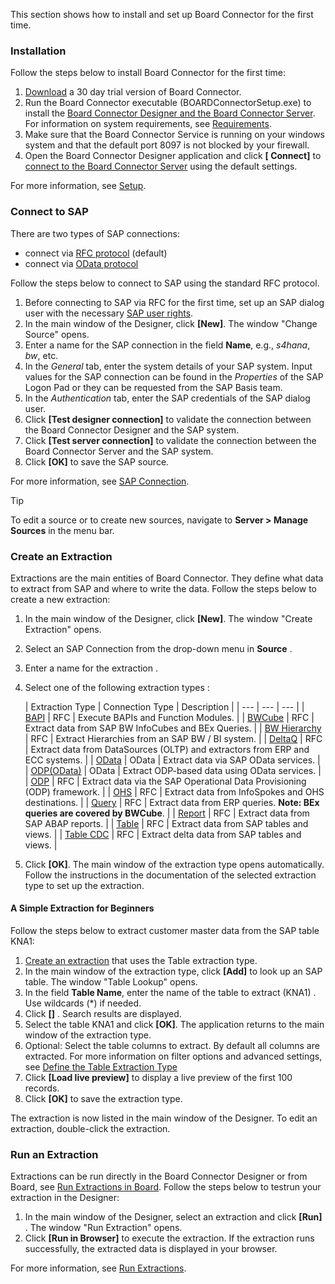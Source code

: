 This section shows how to install and set up Board Connector for the first time.

### Installation

Follow the steps below to install Board Connector for the first time:

1. [Download](https://theobald-software.com/en/download-trial/) a 30 day trial version of Board Connector.
1. Run the Board Connector executable (BOARDConnectorSetup.exe) to install the [Board Connector Designer and the Board Connector Server](../documentation/introduction/#software-architecture). For information on system requirements, see [Requirements](../documentation/setup/requirements/).
1. Make sure that the Board Connector Service is running on your windows system and that the default port 8097 is not blocked by your firewall.
1. Open the Board Connector Designer application and click **[ Connect]** to [connect to the Board Connector Server](../documentation/designer/#connect-the-designer-to-a-server) using the default settings.

For more information, see [Setup](../documentation/setup/).

### Connect to SAP

There are two types of SAP connections:

- connect via [RFC protocol](../documentation/sap-connection/settings/#source-type-rfc) (default)
- connect via [OData protocol](../documentation/sap-connection/settings/#source-type-odata)

Follow the steps below to connect to SAP using the standard RFC protocol.

1. Before connecting to SAP via RFC for the first time, set up an SAP dialog user with the necessary [SAP user rights](../documentation/setup-in-sap/sap-authority-objects/#general-authorization-objects).
1. In the main window of the Designer, click **[New]**. The window "Change Source" opens.
1. Enter a name for the SAP connection in the field **Name**, e.g., *s4hana*, *bw*, etc.
1. In the *General* tab, enter the system details of your SAP system. Input values for the SAP connection can be found in the *Properties* of the SAP Logon Pad or they can be requested from the SAP Basis team.
1. In the *Authentication* tab, enter the SAP credentials of the SAP dialog user.
1. Click **[Test designer connection]** to validate the connection between the Board Connector Designer and the SAP system.
1. Click **[Test server connection]** to validate the connection between the Board Connector Server and the SAP system.
1. Click **[OK]** to save the SAP source.

For more information, see [SAP Connection](../documentation/sap-connection/).

Tip

To edit a source or to create new sources, navigate to **Server > Manage Sources** in the menu bar.

### Create an Extraction

Extractions are the main entities of Board Connector. They define what data to extract from SAP and where to write the data. Follow the steps below to create a new extraction:

1. In the main window of the Designer, click **[New]**. The window "Create Extraction" opens.

1. Select an SAP Connection from the drop-down menu in **Source** .

1. Enter a name for the extraction .

1. Select one of the following extraction types :

   | Extraction Type | Connection Type | Description | | --- | --- | --- | | [BAPI](../documentation/bapi/) | RFC | Execute BAPIs and Function Modules. | | [BWCube](../documentation/bwcube/) | RFC | Extract data from SAP BW InfoCubes and BEx Queries. | | [BW Hierarchy](../documentation/hierarchy/) | RFC | Extract Hierarchies from an SAP BW / BI system. | | [DeltaQ](../documentation/deltaq/) | RFC | Extract data from DataSources (OLTP) and extractors from ERP and ECC systems. | | [OData](../documentation/odata/) | OData | Extract data via SAP OData services. | | [ODP(OData)](../documentation/odp-odata/) | OData | Extract ODP-based data using OData services. | | [ODP](../documentation/odp/) | RFC | Extract data via the SAP Operational Data Provisioning (ODP) framework. | | [OHS](../documentation/ohs/) | RFC | Extract data from InfoSpokes and OHS destinations. | | [Query](../documentation/query/) | RFC | Extract data from ERP queries. **Note: BEx queries are covered by BWCube**. | | [Report](../documentation/report/) | RFC | Extract data from SAP ABAP reports. | | [Table](../documentation/table/) | RFC | Extract data from SAP tables and views. | | [Table CDC](../documentation/table-cdc/) | RFC | Extract delta data from SAP tables and views. |

1. Click **[OK]**. The main window of the extraction type opens automatically.\
   Follow the instructions in the documentation of the selected extraction type to set up the extraction.

#### A Simple Extraction for Beginners

Follow the steps below to extract customer master data from the SAP table KNA1:

1. [Create an extraction](#create-an-extraction) that uses the Table extraction type.
1. In the main window of the extraction type, click **[Add]** to look up an SAP table. The window "Table Lookup" opens.
1. In the field **Table Name**, enter the name of the table to extract (KNA1) . Use wildcards (\*) if needed.
1. Click **[]** . Search results are displayed.
1. Select the table KNA1 and click **[OK]**. The application returns to the main window of the extraction type.
1. Optional: Select the table columns to extract. By default all columns are extracted. For more information on filter options and advanced settings, see [Define the Table Extraction Type](../documentation/table/#define-the-table-extraction-type)
1. Click **[Load live preview]** to display a live preview of the first 100 records.
1. Click **[OK]** to save the extraction type.

The extraction is now listed in the main window of the Designer. To edit an extraction, double-click the extraction.

### Run an Extraction

Extractions can be run directly in the Board Connector Designer or from Board, see [Run Extractions in Board](../documentation/run-extractions/#run-extractions-in-the-designer). Follow the steps below to testrun your extraction in the Designer:

1. In the main window of the Designer, select an extraction and click **[Run]** . The window "Run Extraction" opens.
1. Click **[Run in Browser]** to execute the extraction. If the extraction runs successfully, the extracted data is displayed in your browser.

For more information, see [Run Extractions](../documentation/run-extractions/).
